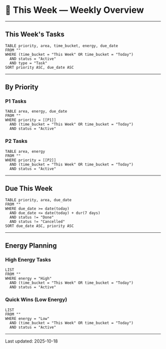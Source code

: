 # 📆 This Week — Weekly Overview

---

## This Week's Tasks

```dataview
TABLE priority, area, time_bucket, energy, due_date
FROM ""
WHERE (time_bucket = "This Week" OR time_bucket = "Today")
  AND status = "Active"
  AND type = "Task"
SORT priority ASC, due_date ASC
```

---

## By Priority

### P1 Tasks
```dataview
TABLE area, energy, due_date
FROM ""
WHERE priority = [[P1]]
  AND (time_bucket = "This Week" OR time_bucket = "Today")
  AND status = "Active"
```

### P2 Tasks
```dataview
TABLE area, energy
FROM ""
WHERE priority = [[P2]]
  AND (time_bucket = "This Week" OR time_bucket = "Today")
  AND status = "Active"
```

---

## Due This Week

```dataview
TABLE priority, area, due_date
FROM ""
WHERE due_date >= date(today)
  AND due_date <= date(today) + dur(7 days)
  AND status != "Done"
  AND status != "Cancelled"
SORT due_date ASC, priority ASC
```

---

## Energy Planning

### High Energy Tasks
```dataview
LIST
FROM ""
WHERE energy = "High"
  AND (time_bucket = "This Week" OR time_bucket = "Today")
  AND status = "Active"
```

### Quick Wins (Low Energy)
```dataview
LIST
FROM ""
WHERE energy = "Low"
  AND (time_bucket = "This Week" OR time_bucket = "Today")
  AND status = "Active"
```

---

Last updated: 2025-10-18
